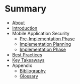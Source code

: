 # Summary

- [About](README.md)
- [Introduction](Introduction.md)
- Mobile Application Security
	- [Pre-Implementation Phase](PreImplementationPhase.md)
	- [Implementation Planning](ImplementationPlanning.md)
	- [Implementation Phase](ImplementationPhase.md)
- [Best Practices](BestPractices.md)
- [Key Takeaways](KeyTakeaways.md)
- Appendix
  - [Bibliography](References.md)
  - [Glossary](GLOSSARY.md)
